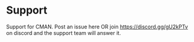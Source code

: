 # Support
Support for CMAN. Post an issue here OR join https://discord.gg/gU2kPTv on discord and the support team will answer it.
